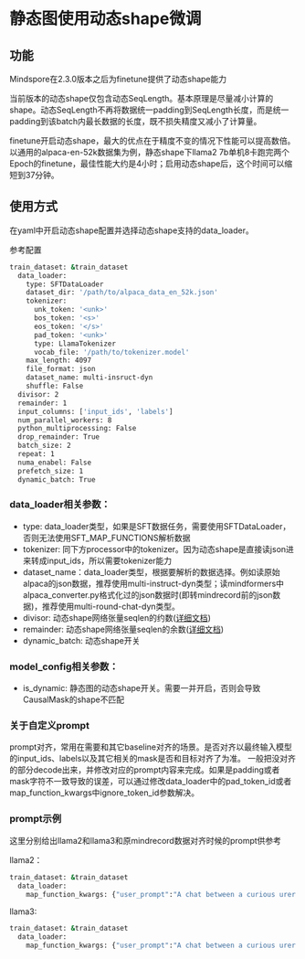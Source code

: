 # 静态图使用动态shape微调

## 功能

Mindspore在2.3.0版本之后为finetune提供了动态shape能力

当前版本的动态shape仅包含动态SeqLength。基本原理是尽量减小计算的shape。动态SeqLength不再将数据统一padding到SeqLength长度，而是统一padding到该batch内最长数据的长度，既不损失精度又减小了计算量。

finetune开启动态shape，最大的优点在于精度不变的情况下性能可以提高数倍。以通用的alpaca-en-52k数据集为例，静态shape下llama2 7b单机8卡跑完两个Epoch的finetune，最佳性能大约是4小时；启用动态shape后，这个时间可以缩短到37分钟。

## 使用方式

在yaml中开启动态shape配置并选择动态shape支持的data_loader。

参考配置

```bash
train_dataset: &train_dataset
  data_loader:
    type: SFTDataLoader
    dataset_dir: '/path/to/alpaca_data_en_52k.json'
    tokenizer:
      unk_token: '<unk>'
      bos_token: '<s>'
      eos_token: '</s>'
      pad_token: '<unk>'
      type: LlamaTokenizer
      vocab_file: '/path/to/tokenizer.model'
    max_length: 4097
    file_format: json
    dataset_name: multi-insruct-dyn
    shuffle: False
  divisor: 2
  remainder: 1
  input_columns: ['input_ids', 'labels']
  num_parallel_workers: 8
  python_multiprocessing: False
  drop_remainder: True
  batch_size: 2
  repeat: 1
  numa_enabel: False
  prefetch_size: 1
  dynamic_batch: True
```

### data_loader相关参数：

- type: data_loader类型，如果是SFT数据任务，需要使用SFTDataLoader，否则无法使用SFT_MAP_FUNCTIONS解析数据
- tokenizer: 同下方processor中的tokenizer。因为动态shape是直接读json进来转成input_ids，所以需要tokenizer能力
- dataset_name：data_loader类型，根据要解析的数据选择。例如读原始alpaca的json数据，推荐使用multi-instruct-dyn类型；读mindformers中alpaca_converter.py格式化过的json数据时(即转mindrecord前的json数据)，推荐使用multi-round-chat-dyn类型。
- divisor: 动态shape网络张量seqlen的约数([详细文档](https://www.mindspore.cn/docs/zh-CN/r2.3.0/api_python/mindspore/mindspore.Symbol.html))
- remainder: 动态shape网络张量seqlen的余数([详细文档](https://www.mindspore.cn/docs/zh-CN/r2.3.0/api_python/mindspore/mindspore.Symbol.html))
- dynamic_batch: 动态shape开关

### model_config相关参数：

- is_dynamic: 静态图的动态shape开关。需要一并开启，否则会导致CausalMask的shape不匹配

### 关于自定义prompt

prompt对齐，常用在需要和其它baseline对齐的场景。是否对齐以最终输入模型的input_ids、labels以及其它相关的mask是否和目标对齐了为准。
一般把没对齐的部分decode出来，并修改对应的prompt内容来完成。如果是padding或者mask字符不一致导致的误差，可以通过修改data_loader中的pad_token_id或者map_function_kwargs中ignore_token_id参数解决。

### prompt示例

这里分别给出llama2和llama3和原mindrecord数据对齐时候的prompt供参考

llama2：

```bash
train_dataset: &train_dataset
  data_loader:
    map_function_kwargs: {"user_prompt":"A chat between a curious urer and an artificial intelligence assistant. The assistant gives helpful, detailed, and polite answers to the user's questions. ", "user_prompt_role":"USER: ", "assistant_prompt_role":"ASSISTANT:"}
```

llama3:

```bash
train_dataset: &train_dataset
  data_loader:
    map_function_kwargs: {"user_prompt":"A chat between a curious urer and an artificial intelligence assistant. The assistant gives helpful, detailed, and polite answers to the user's questions. ", "user_prompt_role":"USER: ", "assistant_prompt_role":" ASSISTANT:", "bos_token":"", "sep_token":" "}
```
